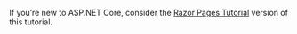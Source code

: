 If you’re new to ASP.NET Core, consider the [Razor Pages Tutorial](xref:mvc/razor-pages/index) version of this tutorial. 